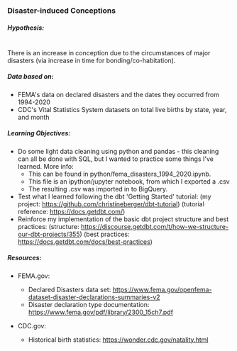 ### Disaster-induced Conceptions

##### _Hypothesis_:<br /><br />
  There is an increase in conception due to the circumstances of major disasters
  (via increase in time for bonding/co-habitation).

##### _Data based on_:
  - FEMA's data on declared disasters and the dates they occurred from 1994-2020
  - CDC's Vital Statistics System datasets on total live births by state, year, and month

##### _Learning Objectives_:
  - Do some light data cleaning using python and pandas - this cleaning can all be done with SQL, but I
    wanted to practice some things I've learned. More info:
    - This can be found in python/fema_disasters_1994_2020.ipynb.
    - This file is an ipython/jupyter notebook, from which I exported a .csv
    - The resulting .csv was imported in to BigQuery.
  - Test what I learned following the dbt 'Getting Started' tutorial:
    (my project: https://github.com/christineberger/dbt-tutorial)
    (tutorial reference: https://docs.getdbt.com/)
  - Reinforce my implementation of the basic dbt project structure and best practices:
    (structure: https://discourse.getdbt.com/t/how-we-structure-our-dbt-projects/355)
    (best practices: https://docs.getdbt.com/docs/best-practices)

##### _Resources_:
- FEMA.gov:
    - Declared Disasters data set:
      https://www.fema.gov/openfema-dataset-disaster-declarations-summaries-v2
    - Disaster declaration type documentation:
      https://www.fema.gov/pdf/library/2300_15ch7.pdf

- CDC.gov:
    - Historical birth statistics:
      https://wonder.cdc.gov/natality.html
